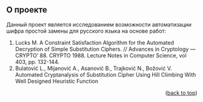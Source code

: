 ## О проекте
Данный проект является исследованием возможности автоматизации шифра простой замены для русского языка на основе работ:
1. Lucks M. A Constraint Satisfaction Algorithm for the Automated Decryption of Simple Substitution Ciphers. // Advances in Cryptology — CRYPTO’ 88. CRYPTO 1988. Lecture Notes in Computer Science, vol 403, pp. 132-144.
2. Bulatović L., Mijanović A., Asanović B., Trajković N., Božović V. Automated Cryptanalysis of Substitution Cipher Using Hill Climbing With Well Designed Heuristic Function

<p align="right">(<a href="#readme-top">back to top</a>)</p>
